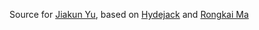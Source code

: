 Source for [Jiakun Yu](JiakunYu.github.io), based on [Hydejack](https://hydejack.com/) and [Rongkai Ma](https://rongkaiweskerma.github.io/)

